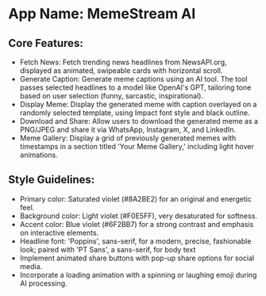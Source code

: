 # **App Name**: MemeStream AI

## Core Features:

- Fetch News: Fetch trending news headlines from NewsAPI.org, displayed as animated, swipeable cards with horizontal scroll.
- Generate Caption: Generate meme captions using an AI tool. The tool passes selected headlines to a model like OpenAI's GPT, tailoring tone based on user selection (funny, sarcastic, inspirational).
- Display Meme: Display the generated meme with caption overlayed on a randomly selected template, using Impact font style and black outline.
- Download and Share: Allow users to download the generated meme as a PNG/JPEG and share it via WhatsApp, Instagram, X, and LinkedIn.
- Meme Gallery: Display a grid of previously generated memes with timestamps in a section titled 'Your Meme Gallery,' including light hover animations.

## Style Guidelines:

- Primary color: Saturated violet (#8A2BE2) for an original and energetic feel.
- Background color: Light violet (#F0E5FF), very desaturated for softness.
- Accent color: Blue violet (#6F2BB7) for a strong contrast and emphasis on interactive elements.
- Headline font: 'Poppins', sans-serif, for a modern, precise, fashionable look; paired with 'PT Sans', a sans-serif, for body text
- Implement animated share buttons with pop-up share options for social media.
- Incorporate a loading animation with a spinning or laughing emoji during AI processing.